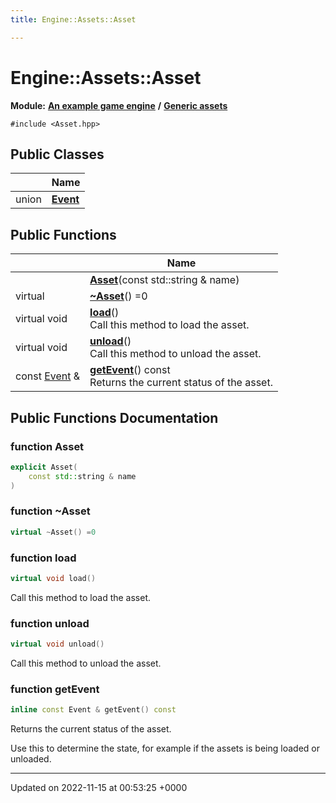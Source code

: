 ```yaml
---
title: Engine::Assets::Asset

---
```


# Engine::Assets::Asset

**Module:** **[An example game engine](/modules/group__Engine.md)** **/** **[Generic assets](/modules/group__Assets.md)**






`#include <Asset.hpp>`

## Public Classes

|                | Name           |
| -------------- | -------------- |
| union | **[Event](/classes/unionEngine_1_1Assets_1_1Asset_1_1Event.md)**  |

## Public Functions

|                | Name           |
| -------------- | -------------- |
| | **[Asset](/classes/classEngine_1_1Assets_1_1Asset.md#function-asset)**(const std::string & name) |
| virtual | **[~Asset](/classes/classEngine_1_1Assets_1_1Asset.md#function-~asset)**() =0 |
| virtual void | **[load](/classes/classEngine_1_1Assets_1_1Asset.md#function-load)**()<br>Call this method to load the asset.  |
| virtual void | **[unload](/classes/classEngine_1_1Assets_1_1Asset.md#function-unload)**()<br>Call this method to unload the asset.  |
| const [Event](/classes/unionEngine_1_1Assets_1_1Asset_1_1Event.md) & | **[getEvent](/classes/classEngine_1_1Assets_1_1Asset.md#function-getevent)**() const<br>Returns the current status of the asset.  |

## Public Functions Documentation

### function Asset

```cpp
explicit Asset(
    const std::string & name
)
```


### function ~Asset

```cpp
virtual ~Asset() =0
```


### function load

```cpp
virtual void load()
```

Call this method to load the asset. 

### function unload

```cpp
virtual void unload()
```

Call this method to unload the asset. 

### function getEvent

```cpp
inline const Event & getEvent() const
```

Returns the current status of the asset. 

Use this to determine the state, for example if the assets is being loaded or unloaded. 


-------------------------------

Updated on 2022-11-15 at 00:53:25 +0000